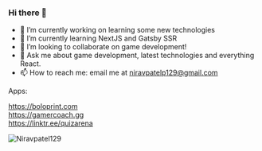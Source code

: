 ### Hi there 👋

- 🔭 I’m currently working on learning some new technologies 
- 🌱 I’m currently learning NextJS and Gatsby SSR
- 👯 I’m looking to collaborate on game development!
- 💬 Ask me about game development, latest technologies and everything React.
- 📫 How to reach me: email me at niravpatelp129@gmail.com

Apps:

https://boloprint.com  
https://gamercoach.gg  
https://linktr.ee/quizarena


<p align="left"> <img src="https://komarev.com/ghpvc/?username=Niravpatel129&label=Profile%20views&style=for-the-badge&color=ff69b4" alt="Niravpatel129" /> </p>
